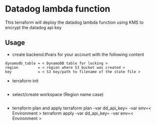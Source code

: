 # Datadog lambda function
This terraform will deploy the datadog lambda function using KMS to encrypt the datadog api key

## Usage
* create backend.tfvars for your account with the following content
```bucket         = < bucket to store state file >
dynamodb_table = < DynamoDB table for locking >
region         = < region where S3 bucket was created >
key            = < S3 key/path to filename of the state file >
```
* terraform init
```terraform int -reconfig -backend-config=< backend.tfvars you just created >
```
* select/create workspace (Region name case)
```terraform workspace select <region/us-east-1> || terraform workspace new  <region/us-east-1>
```
* terraform plan and apply
terraform plan -var dd_api_key=<api key> -var env=< Environment >
terraform apply -var dd_api_key=<api key> -var env=< Environment >
```
